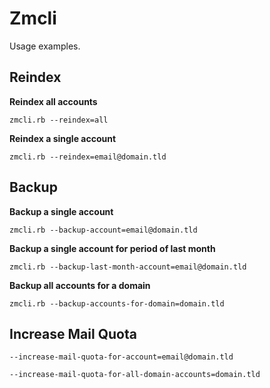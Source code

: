 # Zmcli

Usage examples.

## Reindex

**Reindex all accounts**
````
zmcli.rb --reindex=all
````
**Reindex a single account**

````
zmcli.rb --reindex=email@domain.tld
````

## Backup

**Backup a single account**

````
zmcli.rb --backup-account=email@domain.tld
````

**Backup a single account for period of last month**

````
zmcli.rb --backup-last-month-account=email@domain.tld
````

**Backup all accounts for a domain**

````
zmcli.rb --backup-accounts-for-domain=domain.tld
````

## Increase Mail Quota

````
--increase-mail-quota-for-account=email@domain.tld
````

````
--increase-mail-quota-for-all-domain-accounts=domain.tld
````

